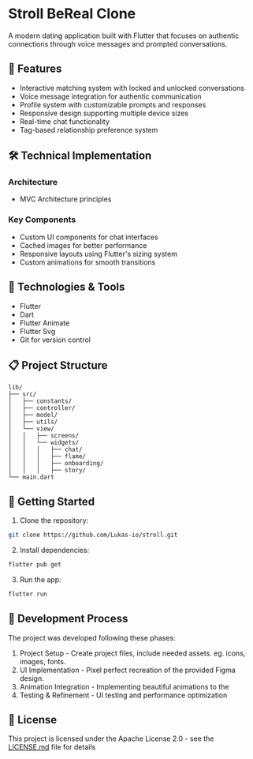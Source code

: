 # Stroll BeReal Clone

A modern dating application built with Flutter that focuses on authentic connections through voice
messages and prompted conversations.

## 📱 Features

- Interactive matching system with locked and unlocked conversations
- Voice message integration for authentic communication
- Profile system with customizable prompts and responses
- Responsive design supporting multiple device sizes
- Real-time chat functionality
- Tag-based relationship preference system

## 🛠️ Technical Implementation

### Architecture

- MVC Architecture principles

### Key Components

- Custom UI components for chat interfaces
- Cached images for better performance
- Responsive layouts using Flutter's sizing system
- Custom animations for smooth transitions

## 🔧 Technologies & Tools

- Flutter
- Dart
- Flutter Animate
- Flutter Svg
- Git for version control

## 📋 Project Structure

```
lib/
├── src/
│   ├── constants/
│   ├── controller/
│   ├── model/
│   ├── utils/
│   └── view/
│   │   ├── screens/
│   │   └── widgets/
│   │   │   ├── chat/
│   │   │   ├── flame/
│   │   │   ├── onboarding/
│   │   │   ├── story/
└── main.dart
```

## 🚀 Getting Started

1. Clone the repository:

```bash
git clone https://github.com/Lukas-io/stroll.git
```

2. Install dependencies:

```bash
flutter pub get
```

3. Run the app:

```bash
flutter run
```

## 📝 Development Process

The project was developed following these phases:

1. Project Setup - Create project files, include needed assets. eg. icons, images, fonts.
2. UI Implementation - Pixel perfect recreation of the provided Figma design.
3. Animation Integration - Implementing beautiful animations to the
4. Testing & Refinement - UI testing and performance optimization

## 📄 License

This project is licensed under the Apache License 2.0 - see the [LICENSE.md](LICENSE.md) file for
details